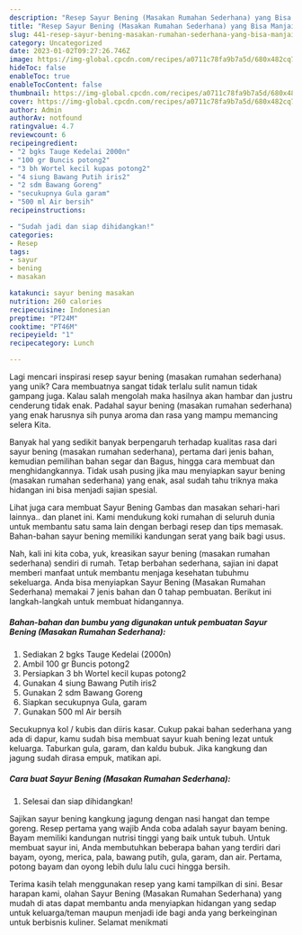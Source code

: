 ```yaml
---
description: "Resep Sayur Bening (Masakan Rumahan Sederhana) yang Bisa Manjain Lidah"
title: "Resep Sayur Bening (Masakan Rumahan Sederhana) yang Bisa Manjain Lidah"
slug: 441-resep-sayur-bening-masakan-rumahan-sederhana-yang-bisa-manjain-lidah
category: Uncategorized
date: 2023-01-02T09:27:26.746Z
image: https://img-global.cpcdn.com/recipes/a0711c78fa9b7a5d/680x482cq70/sayur-bening-masakan-rumahan-sederhana-foto-resep-utama.jpg
hideToc: false
enableToc: true
enableTocContent: false
thumbnail: https://img-global.cpcdn.com/recipes/a0711c78fa9b7a5d/680x482cq70/sayur-bening-masakan-rumahan-sederhana-foto-resep-utama.jpg
cover: https://img-global.cpcdn.com/recipes/a0711c78fa9b7a5d/680x482cq70/sayur-bening-masakan-rumahan-sederhana-foto-resep-utama.jpg
author: Admin
authorAv: notfound
ratingvalue: 4.7
reviewcount: 6
recipeingredient:
- "2 bgks Tauge Kedelai 2000n"
- "100 gr Buncis potong2"
- "3 bh Wortel kecil kupas potong2"
- "4 siung Bawang Putih iris2"
- "2 sdm Bawang Goreng"
- "secukupnya Gula garam"
- "500 ml Air bersih"
recipeinstructions:

- "Sudah jadi dan siap dihidangkan!"
categories:
- Resep
tags:
- sayur
- bening
- masakan

katakunci: sayur bening masakan 
nutrition: 260 calories
recipecuisine: Indonesian
preptime: "PT24M"
cooktime: "PT46M"
recipeyield: "1"
recipecategory: Lunch

---
```





Lagi mencari inspirasi resep sayur bening (masakan rumahan sederhana) yang unik? Cara membuatnya sangat tidak terlalu sulit namun tidak gampang juga. Kalau salah mengolah maka hasilnya akan hambar dan justru cenderung tidak enak. Padahal sayur bening (masakan rumahan sederhana) yang enak harusnya sih punya aroma dan rasa yang mampu memancing selera Kita.





Banyak hal yang sedikit banyak berpengaruh terhadap kualitas rasa dari sayur bening (masakan rumahan sederhana), pertama dari jenis bahan, kemudian pemilihan bahan segar dan Bagus, hingga cara membuat dan menghidangkannya. Tidak usah pusing jika mau menyiapkan sayur bening (masakan rumahan sederhana) yang enak,      asal sudah tahu triknya maka hidangan ini bisa menjadi sajian spesial.














Lihat juga cara membuat Sayur Bening Gambas dan masakan sehari-hari lainnya.. dan planet ini. Kami mendukung koki rumahan di seluruh dunia untuk membantu satu sama lain dengan berbagi resep dan tips memasak. Bahan-bahan sayur bening memiliki kandungan serat yang baik bagi usus.






Nah, kali ini kita coba, yuk, kreasikan sayur bening (masakan rumahan sederhana) sendiri di rumah. Tetap berbahan sederhana, sajian ini dapat memberi manfaat untuk membantu menjaga kesehatan tubuhmu sekeluarga. Anda bisa menyiapkan Sayur Bening (Masakan Rumahan Sederhana) memakai 7 jenis bahan dan 0 tahap pembuatan. Berikut ini langkah-langkah untuk membuat hidangannya.

<!--inarticleads1-->

##### Bahan-bahan dan bumbu yang digunakan untuk pembuatan Sayur Bening (Masakan Rumahan Sederhana):

1. Sediakan 2 bgks Tauge Kedelai (2000n)
1. Ambil 100 gr Buncis potong2
1. Persiapkan 3 bh Wortel kecil kupas potong2
1. Gunakan 4 siung Bawang Putih iris2
1. Gunakan 2 sdm Bawang Goreng
1. Siapkan secukupnya Gula, garam
1. Gunakan 500 ml Air bersih


Secukupnya kol / kubis dan diiris kasar. Cukup pakai bahan sederhana yang ada di dapur, kamu sudah bisa membuat sayur kuah bening lezat untuk keluarga. Taburkan gula, garam, dan kaldu bubuk. Jika kangkung dan jagung sudah dirasa empuk, matikan api. 

<!--inarticleads2-->

##### Cara buat Sayur Bening (Masakan Rumahan Sederhana):


1. Selesai dan siap dihidangkan!

Sajikan sayur bening kangkung jagung dengan nasi hangat dan tempe goreng. Resep pertama yang wajib Anda coba adalah sayur bayam bening. Bayam memiliki kandungan nutrisi tinggi yang baik untuk tubuh. Untuk membuat sayur ini, Anda membutuhkan beberapa bahan yang terdiri dari bayam, oyong, merica, pala, bawang putih, gula, garam, dan air. Pertama, potong bayam dan oyong lebih dulu lalu cuci hingga bersih. 

Terima kasih telah menggunakan resep yang kami tampilkan di sini. Besar harapan kami, olahan Sayur Bening (Masakan Rumahan Sederhana) yang mudah di atas dapat membantu anda menyiapkan hidangan yang sedap untuk keluarga/teman maupun menjadi ide bagi anda yang berkeinginan untuk berbisnis kuliner. Selamat menikmati
